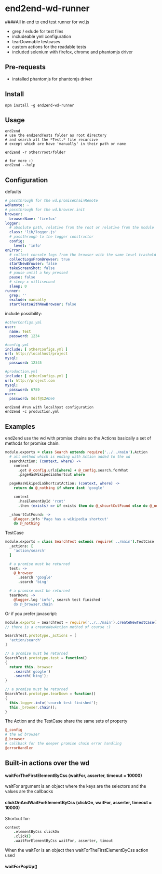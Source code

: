 # end2end-wd-runner

####All in end to end test runner for wd.js

* grep / exlude for test files
* includeable yml configuration
* tearDownable testcases
* custom actions for the readable tests
* included selenium with firefox, chrome and phantomjs driver

## Pre-requests

* installed phantomjs for phantomjs driver

## Install

```
npm install -g end2end-wd-runner
```

## Usage

```
end2end
# use the end2endTests folder as root directory
# and search all the *Test.* file recursive
# except which are have 'manually' in their path or name

end2end -r other/root/folder
```
```
# for more :)
end2end --help
```

## Configuration

defaults
```yml
# passthrough for the wd.promiseChainRemote
wdRemote: ~
# passthrough for the wd.browser.init
browser:
  browserName: 'firefox'
logger:
  # absolute path, relative from the root or relative from the module
  class: 'lib/logger.js'
  # passthrough to the logger constructor
  config:
    level: 'info'
onError:
  # collect console logs from the browser with the same level trashold as the logger
  collectLogsFromBrowser: true
  startNewBrowser: false
  takeScreenShot: false
  # pause until a key pressed
  pause: false
  # sleep x millisecond
  sleep: 0
runner:
  grep: ''
  exclude: manually
  startTestsWithNewBrowser: false
```

include possibility:

```yml
#otherConfigs.yml
user:
  name: Test
  password: 1234

#config.yml
include: [ otherConfigs.yml ]
url: http://localhost/project
mysql:
  password: 12345

#production.yml
include: [ otherConfigs.yml ]
url: http://project.com
mysql:
  password: 6789
user:
  password: $dsf@12#De6
```

```
end2end #run with localhost configuration
end2end -c production.yml
```

## Examples

end2end use the wd with promise chains so the Actions basically a set of methods for promise chain.

```coffeescript
module.exports = class Search extends require('../../main').Action
  # all method which is ending with Action added to the wd
  searchAction: (context, where) ->
    context
      .get @_config.urls[where] + @_config.search.forWhat
      .pageHasWikipediaShortcut where

  pageHasWikipediaShortcutAction: (context, where) ->
    return do @_nothing if where isnt 'google'

    context
      .hasElementById 'rcnt'
      .then (exists) => if exists then do @_shourtCutFound else do @_nothing

  _shourtCutFound: ->
    @logger.info 'Page has a wikipedia shortcut'
    do @_nothing
```

TestCase
```coffeescript
module.exports = class SearchTest extends require('../main').TestCase
  _actions: [
    'action/search'
  ]

  # a promise must be returned
  test: ->
    @_browser
      .search 'google'
      .search 'bing'

  # a promise must be returned
  tearDown: ->
    @logger.log 'info', search test finished'
    do @_browser.chain
```

Or if you prefer javascript:
```javascript
module.exports = SearchTest = require('../../main').createNewTestCase();
// there is a createNewAction method of course :)

SearchTest.prototype._actions = [
  'action/search'
]

// a promise must be returned
SearchTest.prototype.test = function()
{
  return this._browser
    .search('google')
    .search('bing');
}

// a promise must be returned
SearchTest.prototype.tearDown = function()
{
  this.logger.info('search test finished');
  this._browser.chain();
}
```

The Action and the TestCase share the same sets of property
```coffeescript
@_config
# the wd browser
@_browser
# callback for the deeper promise chain error handling
@errorHandler
```
## Built-in actions over the wd

#### waitForTheFirstElementByCss (waitFor, asserter, timeout = 10000)

waitFor argument is an object where the keys are the selectors and the values are the callbacks

#### clickOnAndWaitForElementByCss (clickOn, waitFor, asserter, timeout = 10000)

Shortcut for:
```coffeescript
context
    .elementByCss clickOn
    .click()
    .waitForElementByCss waitFor, asserter, timout
```

When the waitFor is an object then waitForTheFirstElementByCss action used

#### waitForPopUp()
